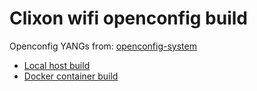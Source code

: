 # Clixon wifi openconfig build

Openconfig YANGs from: [openconfig-system](https://github.com/openconfig/public)

* [Local host build](src)
* [Docker container build](docker)



